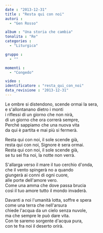 ```yaml
---
date : "2013-12-31"
title : "Resta qui con noi"
autori : 
  - "Gen Rosso"

album : "Una storia che cambia"
tonalita : "Re"
categories : 
  - "Liturgica"

gruppo : 
  - ""

momenti : 
  - "Congedo"

video : 
identificatore : "resta_qui_con_noi"
data_revisione : "2013-12-31"
---
```

  
  
Le ombre si distendono, scende ormai la sera,  
e s'allontanano dietro i monti  
i riflessi di un giorno che non nirà,  
di un giorno che ora correrà sempre,   
Perché sappiamo che una nuova vita  
da qui è partita e mai più si fermerà.   
  
  
Resta qui con noi, il sole scende già,  
resta qui con noi, Signore è sera ormai.  
Resta qui con noi, il sole scende già,  
se tu sei fra noi, la notte non verrà.  
  
  
S'allarga verso il mare il tuo cerchio d'onda,  
che il vento spingerà no a quando  
giungerà ai conni di ogni cuore,  
alle porte dell'amore vero.   
Come una amma che dove passa brucia  
così il tuo amore tutto il mondo invaderà.   
  
  
Davanti a noi l'umanità lotta, soffre e spera  
come una terra che nell'arsura  
chiede l'acqua da un cielo senza nuvole,  
ma che sempre le può dare vita.   
Con te saremo sorgente d'acqua pura,  
con te fra noi il deserto orirà.   
  
  
  
